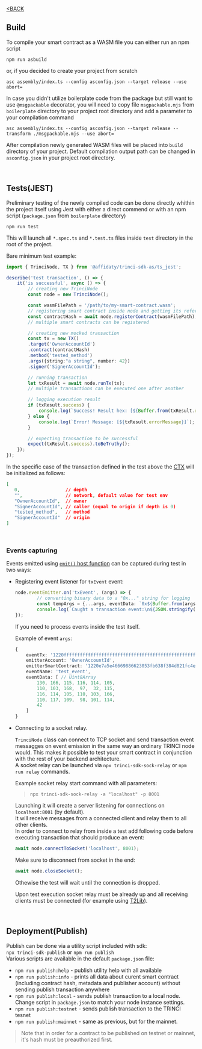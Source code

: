 [<BACK](index.md)
## Build

To compile your smart contract as a WASM file you can either run an npm script
```
npm run asbuild
```
or, if you decided to create your project from scratch
```
asc assembly/index.ts --config asconfig.json --target release --use abort=
```

In case you didn't utilize boilerplate code from the package but still want to use `@msgpackable` decorator, you will need to copy file `msgpackable.mjs` from `boilerplate` directory to your project root directory and add a parameter to your compilation command
```
asc assembly/index.ts --config asconfig.json --target release --transform ./msgpackable.mjs --use abort=
```

After compilation newly generated WASM files will be placed into `build` directory of your project. Default compilation output path can be changed in `asconfig.json` in your project root directory.

&nbsp;

## Tests(JEST)

Preliminary testing of the newly compiled code can be done directly whithin the project itself using Jest with either a direct commend or with an npm script (`package.json` from `boilerplate` directory)
```
npm run test
```

This will launch all `*.spec.ts` and `*.test.ts` files inside `test` directory in the root of the project.

Bare minimum test example:

```ts
import { TrinciNode, TX } from '@affidaty/trinci-sdk-as/ts_jest';

describe('test transaction', () => {
    it('is successful', async () => {
        // creating new TrinciNode
        const node = new TrinciNode();

        const wasmFilePath = '/path/to/my-smart-contract.wasm';
        // registering smart contract inside node and getting its reference hash
        const contractHash = await node.registerContract(wasmFilePath);
        // multiple smart contracts can be registered

        // creating new mocked transaction
        const tx = new TX()
        .target('OwnerAccountId')
        .contract(contractHash)
        .method('tested_method')
        .args({string:"a string", number: 42})
        .signer('SignerAccountId');

        // running transaction
        let txResult = await node.runTx(tx);
        // multiple transactions can be executed one after another

        // logging execution result
        if (txResult.success) {
            console.log(`Success! Result hex: [${Buffer.from(txResult.result).toString('hex')}]`);
        } else {
            console.log(`Error! Message: [${txResult.errorMessage}]`);
        }

        // expecting transaction to be successful
        expect(txResult.success).toBeTruthy();
    });
});

```

In the specific case of the transaction defined in the test above the [CTX](./basic.md#ctx) will be initialized as follows:
```json
[
   0,                 // depth
   "",                // network, default value for test env
   "OwnerAccountId",  // owner
   "SignerAccountId", // caller (equal to origin if depth is 0)
   "tested_method",   // method
   "SignerAccountId"  // origin
]
```


&nbsp;


### Events capturing

Events emitted using [`emit()` host function](./host_functions.md#emiteventname-string-eventdata-u8-void) can be captured during test in two ways:

- Registering event listener for `txEvent` event:

    ```ts
    node.eventEmitter.on('txEvent', (args) => {
            // converting binary data to a "0x..." string for logging
            const tempArgs = {...args, eventData: `0x${Buffer.from(args.eventData).toString('hex')}`};
            console.log(`Caught a transaction event:\n${JSON.stringify(tempArgs, null, 2)}\n`);
    });
    ```

    If you need to process events inside the test itself.

    Example of event `args`:

    ```ts
    {
        eventTx: '1220ffffffffffffffffffffffffffffffffffffffffffffffffffffffffffffffff',
        emitterAccount: 'OwnerAccountId',
        emitterSmartContract: '1220e7a5e46669886623053fb638f384d821fc4e053151d8717f83e252c9f55de139',
        eventName: 'test_event',
        eventData: [ // Uint8Array
            130, 166, 115, 116, 114, 105,
            110, 103, 168,  97,  32, 115,
            116, 114, 105, 110, 103, 166,
            110, 117, 109,  98, 101, 114,
            42
        ]
    }
    ```
- Connecting to a socket relay.  

    `TrinciNode` class can connect to TCP socket and send transaction event messagges on event emission in the same way an ordinary TRINCI node would. This makes it possible to test your smart contract in conjunction with the rest of your backend architecture.  
    A socket relay can be launched via `npx trinci-sdk-sock-relay` or `npm run relay` commands.  

    Example socket relay start command with all parameters:  
    >`npx trinci-sdk-sock-relay -a "localhost" -p 8001`  

    Launching it will create a server listening for connections on `localhost:8001` (by default).  
    It will receive messages from a connected client and relay them to all other clients.  
    In order to connect to relay from inside a test add following code before executing transaction that should produce an event: 
    ```ts
    await node.connectToSocket('localhost', 8001);
    ```

    Make sure to disconnect from socket in the end:
    ```ts
    await node.closeSocket();
    ```
    Othewise the test will wait until the connection is dropped.

    Upon test execution socket relay must be already up and all receiving clients must be connected (for example using [T2Lib](https://www.npmjs.com/package/@affidaty/t2-lib)).

&nbsp;

## Deployment(Publish)

Publish can be done via a utility script included with sdk:  
`npx trinci-sdk-publish` or `npm run publish`  
Various scripts are available in the default `package.json` file:
- `npm run publish:help` - publish utility help with all available  
- `npm run publish:info` - prints all data about curent smart contract (including contract hash, metadata and publisher account) without sending publish transaction anywhere
- `npm run publish:local` - sends publish transaction to a local node. Change script in `package.json` to match your node instance settings.
- `npm run publish:testnet` - sends publish transaction to the TRINCI tesnet
- `npm run publish:mainnet` - same as previous, but for the mainnet.
> Note that in order for a contract to be published on testnet or mainnet, it's hash must be preauthorized first.